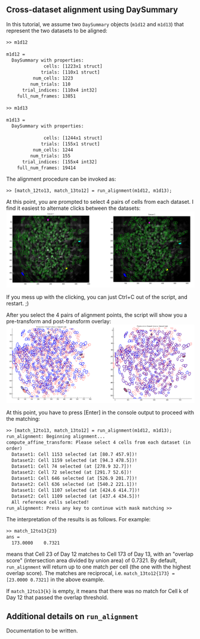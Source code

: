 ## Cross-dataset alignment using DaySummary

In this tutorial, we assume two `DaySummary` objects (`m1d12` and `m1d13`) that represent the two datasets to be aligned:
```
>> m1d12

m1d12 = 
  DaySummary with properties:
              cells: [1223x1 struct]
             trials: [110x1 struct]
          num_cells: 1223
         num_trials: 110
      trial_indices: [110x4 int32]
    full_num_frames: 13851

>> m1d13

m1d13 = 
  DaySummary with properties:

              cells: [1244x1 struct]
             trials: [155x1 struct]
          num_cells: 1244
         num_trials: 155
      trial_indices: [155x4 int32]
    full_num_frames: 19414
```

The alignment procedure can be invoked as:
```
>> [match_12to13, match_13to12] = run_alignment(m1d12, m1d13);
```

At this point, you are prompted to select 4 pairs of cells from each dataset. I find it easiest to alternate clicks between the datasets:
![Alignment control points](alignment_selection.png)

If you mess up with the clicking, you can just Ctrl+C out of the script, and restart. ;)

After you select the 4 pairs of alignment points, the script will show you a pre-transform and post-transform overlay:
![Pre- and post-alignment overlays](alignment_prepost.png)

At this point, you have to press [Enter] in the console output to proceed with the matching:
```
>> [match_12to13, match_13to12] = run_alignment(m1d12, m1d13);
run_alignment: Beginning alignment...
compute_affine_transform: Please select 4 cells from each dataset (in order)
  Dataset1: Cell 1153 selected (at [80.7 457.9])!
  Dataset2: Cell 1159 selected (at [94.3 478.5])!
  Dataset1: Cell 74 selected (at [278.9 32.7])!
  Dataset2: Cell 72 selected (at [291.7 52.6])!
  Dataset1: Cell 646 selected (at [526.9 201.7])!
  Dataset2: Cell 636 selected (at [540.2 221.1])!
  Dataset1: Cell 1107 selected (at [424.6 414.7])!
  Dataset2: Cell 1109 selected (at [437.4 434.5])!
  All reference cells selected!
run_alignment: Press any key to continue with mask matching >> 
```

The interpretation of the results is as follows. For example:
```
>> match_12to13{23}
ans =
  173.0000    0.7321
```
means that Cell 23 of Day 12 matches to Cell 173 of Day 13, with an "overlap score" (intersection area divided by union area) of 0.7321. By default, `run_alignment` will return up to one match per cell (the one with the highest overlap score). The matches are reciprocal, i.e. `match_13to12{173} = [23.0000 0.7321]` in the above example.

If `match_12to13{k}` is empty, it means that there was no match for Cell k of Day 12 that passed the overlap threshold.

## Additional details on `run_alignment`

Documentation to be written.
